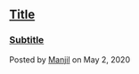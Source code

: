##  [Title](/blog/post/leet-weekly)
### [Subtitle](/blog/post/leet-weekly)
Posted by [Manjil](mailto:iammanjil@gmail.com) on May 2, 2020
